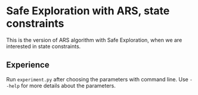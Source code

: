 # Safe Exploration with ARS, state constraints

This is the version of ARS algorithm with Safe Exploration, when we are interested in state constraints.

## Experience

Run `experiment.py` after choosing the parameters with command line. Use `--help` for more details about the parameters.